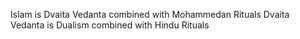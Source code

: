 
Islam is Dvaita Vedanta combined with Mohammedan Rituals 
Dvaita Vedanta is Dualism combined with Hindu Rituals

